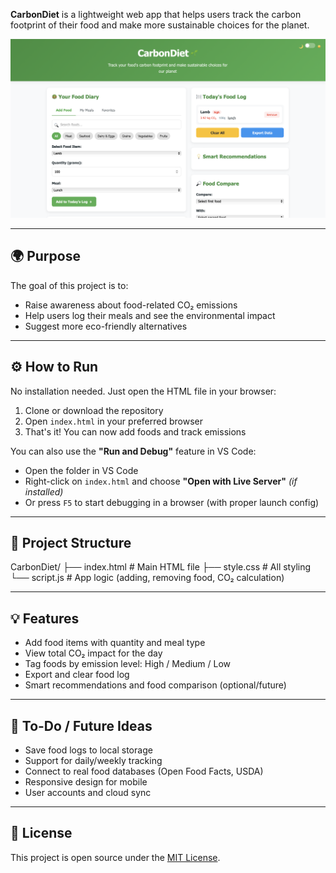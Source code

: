 **CarbonDiet** is a lightweight web app that helps users track the carbon footprint of their food and make more sustainable choices for the planet.

![CarbonDiet Screenshot](./Skrinshotik.png)

---

## 🌍 Purpose

The goal of this project is to:
- Raise awareness about food-related CO₂ emissions
- Help users log their meals and see the environmental impact
- Suggest more eco-friendly alternatives

---

## ⚙️ How to Run

No installation needed. Just open the HTML file in your browser:

1. Clone or download the repository
2. Open `index.html` in your preferred browser
3. That's it! You can now add foods and track emissions

You can also use the **"Run and Debug"** feature in VS Code:
- Open the folder in VS Code
- Right-click on `index.html` and choose **"Open with Live Server"** *(if installed)*
- Or press `F5` to start debugging in a browser (with proper launch config)

---

## 📁 Project Structure

CarbonDiet/
├── index.html # Main HTML file
├── style.css # All styling
└── script.js # App logic (adding, removing food, CO₂ calculation)


---

## 💡 Features

- Add food items with quantity and meal type
- View total CO₂ impact for the day
- Tag foods by emission level: High / Medium / Low
- Export and clear food log
- Smart recommendations and food comparison (optional/future)

---

## 🚀 To-Do / Future Ideas

- Save food logs to local storage
- Support for daily/weekly tracking
- Connect to real food databases (Open Food Facts, USDA)
- Responsive design for mobile
- User accounts and cloud sync

---

## 📄 License

This project is open source under the [MIT License](LICENSE).